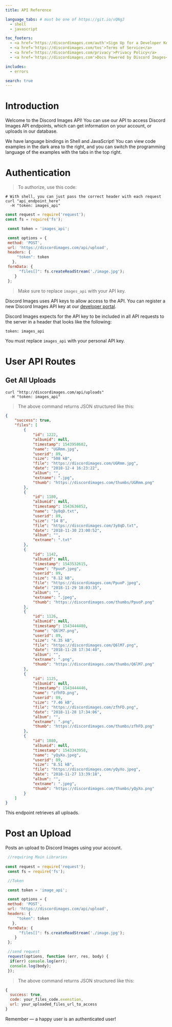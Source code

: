```yaml
---
title: API Reference

language_tabs: # must be one of https://git.io/vQNgJ
  - shell
  - javascript

toc_footers:
  - <a href='https://discordimages.com/auth'>Sign Up for a Developer Key</a>
  - <a href='https://discordimages.com/tos'>Terms of Service</a>
  - <a href='https://discordimages.com/privacy'>Privacy Policy</a>
  - <a href='https://discordimages.com'>Docs Powered by Discord Images</a>

includes:
  - errors

search: true
---
```


# Introduction

Welcome to the Discord Images  API! You can use our API to access Discord Images API endpoints, which can get information on your account, or uploads in our database.

We have language bindings in Shell and JavaScript! You can view code examples in the dark area to the right, and you can switch the programming language of the examples with the tabs in the top right.

# Authentication

> To authorize, use this code:

```shell
# With shell, you can just pass the correct header with each request
curl "api_endpoint_here"
  -H "token: images_api"
```

```javascript
const request = require('request');
const fs = require('fs');

 const token = 'images_api';

 const options = {
 method: 'POST',
 url: 'https://discordimages.com/api/upload',
 headers: {
     "token": token
   },
 formData: {
      "files[]": fs.createReadStream('./image.jpg');
    }
 };
```

> Make sure to replace `images_api` with your API key.

Discord Images uses API keys to allow access to the API. You can register a new Discord Images API key at our [developer portal](https://discordimages.com/auth).

Discord Images expects for the API key to be included in all API requests to the server in a header that looks like the following:

`token: images_api`

<aside class="notice">
You must replace <code>images_api</code> with your personal API key.
</aside>

# User API Routes

## Get All Uploads

```shell
curl "http://discordimages.com/api/uploads"
  -H "token: images_api"
```

> The above command returns JSON structured like this:

```json
{
    "success": true,
    "files": [
        {
            "id": 1222,
            "albumid": null,
            "timestamp": 1543958602,
            "name": "UGRmm.jpg",
            "userid": 89,
            "size": "508 kB",
            "file": "https://discordimages.com/UGRmm.jpg",
            "date": "2018-12-4 16:23:22",
            "album": "",
            "extname": ".jpg",
            "thumb": "https://discordimages.com/thumbs/UGRmm.png"
        },
        {
            "id": 1180,
            "albumid": null,
            "timestamp": 1543636852,
            "name": "3y8qD.txt",
            "userid": 89,
            "size": "14 B",
            "file": "https://discordimages.com/3y8qD.txt",
            "date": "2018-11-30 23:00:52",
            "album": "",
            "extname": ".txt"
        },
        {
            "id": 1142,
            "albumid": null,
            "timestamp": 1543532615,
            "name": "PpuoP.jpeg",
            "userid": 89,
            "size": "8.12 kB",
            "file": "https://discordimages.com/PpuoP.jpeg",
            "date": "2018-11-29 18:03:35",
            "album": "",
            "extname": ".jpeg",
            "thumb": "https://discordimages.com/thumbs/PpuoP.png"
        },
        {
            "id": 1126,
            "albumid": null,
            "timestamp": 1543444480,
            "name": "Q6lM7.png",
            "userid": 89,
            "size": "4.35 kB",
            "file": "https://discordimages.com/Q6lM7.png",
            "date": "2018-11-28 17:34:40",
            "album": "",
            "extname": ".png",
            "thumb": "https://discordimages.com/thumbs/Q6lM7.png"
        },
        {
            "id": 1125,
            "albumid": null,
            "timestamp": 1543444446,
            "name": "zfhFD.png",
            "userid": 89,
            "size": "7.46 kB",
            "file": "https://discordimages.com/zfhFD.png",
            "date": "2018-11-28 17:34:06",
            "album": "",
            "extname": ".png",
            "thumb": "https://discordimages.com/thumbs/zfhFD.png"
        },
        {
            "id": 1080,
            "albumid": null,
            "timestamp": 1543343958,
            "name": "yQyXo.jpeg",
            "userid": 89,
            "size": "8.51 kB",
            "file": "https://discordimages.com/yQyXo.jpeg",
            "date": "2018-11-27 13:39:18",
            "album": "",
            "extname": ".jpeg",
            "thumb": "https://discordimages.com/thumbs/yQyXo.png"
        }
    ]
}
```

This endpoint retrieves all uploads.

# Post an Upload

Posts an upload to Discord Images using your account.

```javascript
 //requiring Main Libraries
 
const request = require('request');
 const fs = require('fs');

 //Token

 const token = 'image_api';

 const options = {
 method: 'POST',
 url: 'https://discordimages.com/api/upload',
 headers: {
     "token": token
   },
 formData: {
      "files[]": fs.createReadStream('./image.jpg');
    }
 };

 //send request
 request(options, function (err, res, body) {
  if(err) console.log(err);
  console.log(body);
 });
```

> The above command returns JSON structured like this:

```javascript
{
  success: true,
  code: your_files_code.exenstion,
  url: your_uploaded_files_url_to_access
}
```

<aside class="success">
Remember — a happy user is an authenticated user!
</aside>

